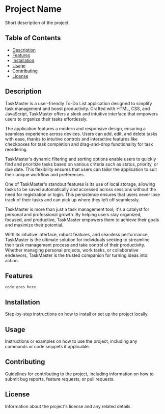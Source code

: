 # Project Name

Short description of the project.

## Table of Contents

- [Description](#description)
- [Features](#features)
- [Installation](#installation)
- [Usage](#usage)
- [Contributing](#contributing)
- [License](#license)

## Description

TaskMaster is a user-friendly To-Do List application designed to simplify task management and boost productivity. Crafted with HTML, CSS, and JavaScript, TaskMaster offers a sleek and intuitive interface that empowers users to organize their tasks effortlessly.

The application features a modern and responsive design, ensuring a seamless experience across devices. Users can add, edit, and delete tasks with ease, thanks to intuitive controls and interactive features like checkboxes for task completion and drag-and-drop functionality for task reordering.

TaskMaster's dynamic filtering and sorting options enable users to quickly find and prioritize tasks based on various criteria such as status, priority, or due date. This flexibility ensures that users can tailor the application to suit their unique workflow and preferences.

One of TaskMaster's standout features is its use of local storage, allowing tasks to be saved automatically and accessed across sessions without the need for registration or login. This persistence ensures that users never lose track of their tasks and can pick up where they left off seamlessly.

TaskMaster is more than just a task management tool; it's a catalyst for personal and professional growth. By helping users stay organized, focused, and productive, TaskMaster empowers them to achieve their goals and maximize their potential.

With its intuitive interface, robust features, and seamless performance, TaskMaster is the ultimate solution for individuals seeking to streamline their task management process and take control of their productivity. Whether managing personal projects, work tasks, or collaborative endeavors, TaskMaster is the trusted companion for turning ideas into action.

## Features

`code goes here`

## Installation

Step-by-step instructions on how to install or set up the project locally.

## Usage

Instructions or examples on how to use the project, including any commands or code snippets if applicable.

## Contributing

Guidelines for contributing to the project, including information on how to submit bug reports, feature requests, or pull requests.

## License

Information about the project's license and any related details.
